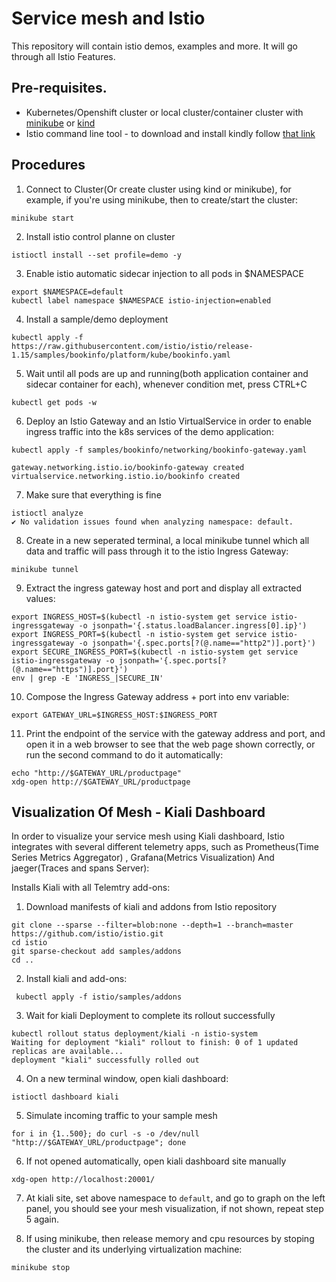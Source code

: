 # Service mesh and Istio
This repository will contain istio demos, examples and more.
It will go through all Istio Features.

## Pre-requisites.
- Kubernetes/Openshift cluster or local cluster/container cluster with [minikube](https://minikube.sigs.k8s.io/docs/start/) or [kind](https://kind.sigs.k8s.io/)
- Istio command line tool - to download and install kindly follow [that link](https://istio.io/latest/docs/setup/getting-started/#download)

## Procedures
1. Connect to Cluster(Or create cluster using kind or minikube), for example, if you're using  minikube, then to create/start the cluster:
```shell
minikube start
```

2. Install istio control planne on cluster
```shell
istioctl install --set profile=demo -y
```
3. Enable istio automatic sidecar injection to all pods in $NAMESPACE
```shell
export $NAMESPACE=default
kubectl label namespace $NAMESPACE istio-injection=enabled
```
4. Install a sample/demo deployment
```shell
kubectl apply -f https://raw.githubusercontent.com/istio/istio/release-1.15/samples/bookinfo/platform/kube/bookinfo.yaml
```

5. Wait until all pods are up and running(both application container and sidecar container for each), whenever condition met, press CTRL+C
```shell
kubectl get pods -w
```

6. Deploy an Istio Gateway and an Istio VirtualService in order to enable ingress traffic into the k8s services of the demo application:
   
```shell
kubectl apply -f samples/bookinfo/networking/bookinfo-gateway.yaml

gateway.networking.istio.io/bookinfo-gateway created
virtualservice.networking.istio.io/bookinfo created
```

7. Make sure that everything is fine
```shell
istioctl analyze
✔ No validation issues found when analyzing namespace: default.
```

8. Create in a new seperated terminal, a local minikube tunnel which all data and traffic will pass through it to the istio Ingress Gateway:
```shell
minikube tunnel
```

9. Extract the ingress gateway host and port and display all extracted values:
```shell
export INGRESS_HOST=$(kubectl -n istio-system get service istio-ingressgateway -o jsonpath='{.status.loadBalancer.ingress[0].ip}')
export INGRESS_PORT=$(kubectl -n istio-system get service istio-ingressgateway -o jsonpath='{.spec.ports[?(@.name=="http2")].port}')
export SECURE_INGRESS_PORT=$(kubectl -n istio-system get service istio-ingressgateway -o jsonpath='{.spec.ports[?(@.name=="https")].port}')
env | grep -E 'INGRESS_|SECURE_IN'

```

10. Compose the Ingress Gateway address + port into env variable:
```shell
export GATEWAY_URL=$INGRESS_HOST:$INGRESS_PORT
```

11. Print the endpoint of the service with the gateway address and port, and open it in a web browser to see that the web page shown correctly, or run the second command to do it automatically: 
```shell
echo "http://$GATEWAY_URL/productpage"
xdg-open http://$GATEWAY_URL/productpage
```

## Visualization Of Mesh - Kiali Dashboard 

In order to visualize your service mesh using Kiali dashboard, Istio integrates with several different telemetry apps, such as Prometheus(Time Series Metrics Aggregator) , Grafana(Metrics Visualization) And jaeger(Traces and spans Server):

Installs Kiali with all Telemtry add-ons:
 
1. Download manifests of kiali and addons from Istio repository 
```shell
git clone --sparse --filter=blob:none --depth=1 --branch=master https://github.com/istio/istio.git
cd istio
git sparse-checkout add samples/addons
cd ..
```
2. Install kiali and add-ons:
```shell
 kubectl apply -f istio/samples/addons
```

3. Wait for kiali Deployment to complete its rollout successfully
```shell
kubectl rollout status deployment/kiali -n istio-system
Waiting for deployment "kiali" rollout to finish: 0 of 1 updated replicas are available...
deployment "kiali" successfully rolled out
```

4. On a new terminal window, open kiali dashboard:
```shell
istioctl dashboard kiali
```
5. Simulate incoming traffic to your sample mesh
```shell
for i in {1..500}; do curl -s -o /dev/null "http://$GATEWAY_URL/productpage"; done
```

6. If not opened automatically, open kiali dashboard site manually 
```shell
xdg-open http://localhost:20001/
```

7. At kiali site, set above namespace to `default`, and go to graph on the left panel, you should see your mesh visualization, if not shown, repeat step 5 again.

8. If using minikube, then release memory and cpu resources by stoping the cluster and its underlying virtualization machine:
```shell
minikube stop
```






